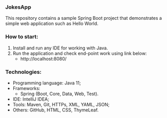 ### JokesApp
This repository contains a sample Spring Boot project that demonstrates
a simple web application such as Hello World.



### How to start:
1. Install and run any IDE for working with Java.
2. Run the application and check end-point work using link below:
   - http://localhost:8080/



### Technologies:
- Programming language: Java 11;
- Frameworks:
  - Spring (Boot, Core, Data, Web, Test).
- IDE: IntelliJ IDEA;
- Tools: Maven, Git, HTTPs, XML, YAML, JSON;
- Others: GitHub, HTML, CSS, ThymeLeaf.